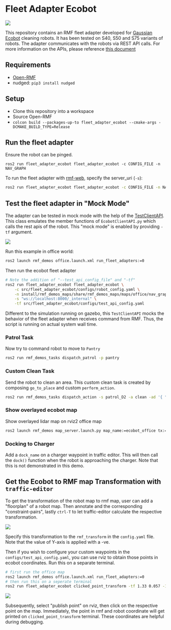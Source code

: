 # Fleet Adapter Ecobot

![](../media/media/fleet_adapter_ecobot.gif)

This repository contains an RMF fleet adapter developed for [Gaussian Ecobot](https://www.gaussianrobotics.com/) cleaning robots.
It has been tested on S40, S50 and S75 variants of robots.
The adapter communicates with the robots via REST API calls.
For more information on the APIs, please reference [this document](http://download.gs-robot.com/gs_api/api.html#1)

## Requirements
* [Open-RMF](https://github.com/open-rmf/rmf)
* nudged: `pip3 install nudged`

## Setup
* Clone this repository into a workspace
* Source Open-RMF
* `colcon build --packages-up-to fleet_adapter_ecobot --cmake-args -DCMAKE_BUILD_TYPE=Release`

## Run the fleet adapter
Ensure the robot can be pinged.

```
ros2 run fleet_adapter_ecobot fleet_adapter_ecobot -c CONFIG_FILE -n NAV_GRAPH
```

To run the fleet adapter with [rmf-web](https://github.com/open-rmf/rmf-web/), specify the server_uri (`-s`):
```bash
ros2 run fleet_adapter_ecobot fleet_adapter_ecobot -c CONFIG_FILE -n NAV_GRAPH -s ws://localhost:8000/_internal
```

## Test the fleet adapter in "Mock Mode"
The adapter can be tested in mock mode with the help of the [TestClientAPI](fleet_adapter_ecobot/TestClientAPI.py). This class emulates the member functions of `EcobotClientAPI.py` which calls the rest apis of the robot. This "mock mode" is enabled by providing `-tf` argument.

![](../media/media/office-world-rviz.png)

Run this example in office world:
```bash
ros2 launch rmf_demos office.launch.xml run_fleet_adapters:=0
```

Then run the ecobot fleet adapter
```bash
# Note the addition of "--test_api_config_file" and "-tf"
ros2 run fleet_adapter_ecobot fleet_adapter_ecobot \
    -c src/fleet_adapter_ecobot/configs/robot_config.yaml \
    -n install/rmf_demos_maps/share/rmf_demos_maps/maps/office/nav_graphs/0.yaml \
    -s "ws://localhost:8000/_internal" \
    -tf src/fleet_adapter_ecobot/configs/test_api_config.yaml
```

Different to the simulation running on gazebo, this `TestClientAPI` mocks the behavior of the fleet adapter when receives command from RMF. Thus, the script is running on actual system wall time.

### Patrol Task

Now try to command robot to move to `Pantry`
```bash
ros2 run rmf_demos_tasks dispatch_patrol -p pantry
```

### Custom Clean Task

Send the robot to clean an area. This custom clean task is created by composing `go_to_place` and custom `perform_action`.
```bash
ros2 run rmf_demos_tasks dispatch_action -s patrol_D2 -a clean -ad '{ "clean_task_name": "clean_hallway", "clean_mode": "heavy_cleaning" }'
```

### Show overlayed ecobot map
Show overlayed lidar map on rviz2 office map
```bash
ros2 launch rmf_demos map_server.launch.py map_name:=ecobot_office tx:=1.33 ty:=0.057 yaw:=-1.598
```

### Docking to Charger

Add a `dock_name` on a charger waypoint in traffic editor. This will then call the `dock()` function when the robot is approaching the charger. Note that this is not demonstrated in this demo.

## Get the Ecobot to RMF map Transformation with `traffic-editor`

To get the transformation of the robot map to rmf map, user can add a "floorplan" of a robot map. Then annotate and the corresponding "constraint-pairs", lastly `ctrl-T` to let traffic-editor calculate the respective transformation.

![](../media/media/traffic-editor-transform.png)

Specify this transformation to the `rmf_transform` in the `config.yaml` file. Note that the value of Y-axis is applied with a -ve.


Then if you wish to configure your custom waypoints in the `configs/test_api_config.yaml`, you can use rviz to obtain those points in ecobot coordinates. Run this on a separate terminal.
```bash
# first run the office map
ros2 launch rmf_demos office.launch.xml run_fleet_adapters:=0
# then run this on a seperate terminal
ros2 run fleet_adapter_ecobot clicked_point_transform -tf 1.33 0.057 -1.598 0.049
```

![](../media/media/rviz2_publish_point.png)

Subsequently, select "publish point" on rviz, then click on the respective point on the map. Immediately, the point in rmf and robot coordinate will get printed on `clicked_point_transform` terminal. These coordinates are helpful during debugging.
